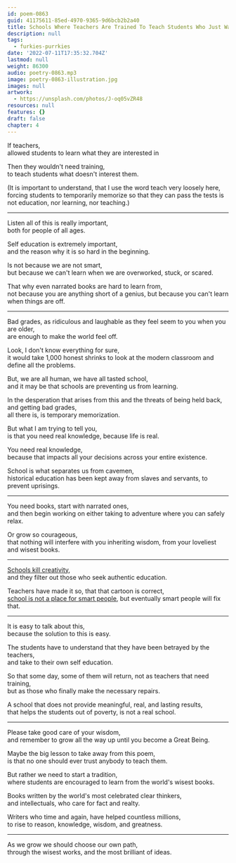 ```yaml
---
id: poem-0863
guid: 41175611-85ed-4970-9365-9d6bcb2b2a40
title: Schools Where Teachers Are Trained To Teach Students Who Just Want To Learn
description: null
tags:
  - furkies-purrkies
date: '2022-07-11T17:35:32.704Z'
lastmod: null
weight: 86300
audio: poetry-0863.mp3
image: poetry-0863-illustration.jpg
images: null
artwork:
  - https://unsplash.com/photos/J-oq05vZR48
resources: null
features: {}
draft: false
chapter: 4
---
```


If teachers,\
allowed students to learn what they are interested in

Then they wouldn't need training,\
to teach students what doesn't interest them.

(It is important to understand, that I use the word teach very loosely here,\
forcing students to temporarily memorize so that they can pass the tests is not education, nor learning, nor teaching.)

---

Listen all of this is really important,\
both for people of all ages.

Self education is extremely important,\
and the reason why it is so hard in the beginning.

Is not because we are not smart,\
but because we can't learn when we are overworked, stuck, or scared.

That why even narrated books are hard to learn from,\
not because you are anything short of a genius, but because you can't learn when things are off.

---

Bad grades, as ridiculous and laughable as they feel seem to you when you are older,\
are enough to make the world feel off.

Look, I don't know everything for sure,\
it would take 1,000 honest shrinks to look at the modern classroom and define all the problems.

But, we are all human, we have all tasted school,\
and it may be that schools are preventing us from learning.

In the desperation that arises from this and the threats of being held back, and getting bad grades,\
all there is, is temporary memorization.

But what I am trying to tell you,\
is that you need real knowledge, because life is real.

You need real knowledge,\
because that impacts all your decisions across your entire existence.

School is what separates us from cavemen,\
historical education has been kept away from slaves and servants, to prevent uprisings.

---

You need books, start with narrated ones,\
and then begin working on either taking to adventure where you can safely relax.

Or grow so courageous,\
that nothing will interfere with you inheriting wisdom, from your loveliest and wisest books.

---

[Schools kill creativity](https://www.youtube.com/watch?v=iG9CE55wbtY),\
and they filter out those who seek authentic education.

Teachers have made it so, that that cartoon is correct,\
[school is not a place for smart people](https://www.youtube.com/watch?v=_0h2kV0mhvE), but eventually smart people will fix that.

---

It is easy to talk about this,\
because the solution to this is easy.

The students have to understand that they have been betrayed by the teachers,\
and take to their own self education.

So that some day, some of them will return, not as teachers that need training,\
but as those who finally make the necessary repairs.

A school that does not provide meaningful, real, and lasting results,\
that helps the students out of poverty, is not a real school.

---

Please take good care of your wisdom,\
and remember to grow all the way up until you become a Great Being.

Maybe the big lesson to take away from this poem,\
is that no one should ever trust anybody to teach them.

But rather we need to start a tradition,\
where students are encouraged to learn from the world's wisest books.

Books written by the world's most celebrated clear thinkers,\
and intellectuals, who care for fact and realty.

Writers who time and again, have helped countless millions,\
to rise to reason, knowledge, wisdom, and greatness.

---

As we grow we should choose our own path,\
through the wisest works, and the most brilliant of ideas.
